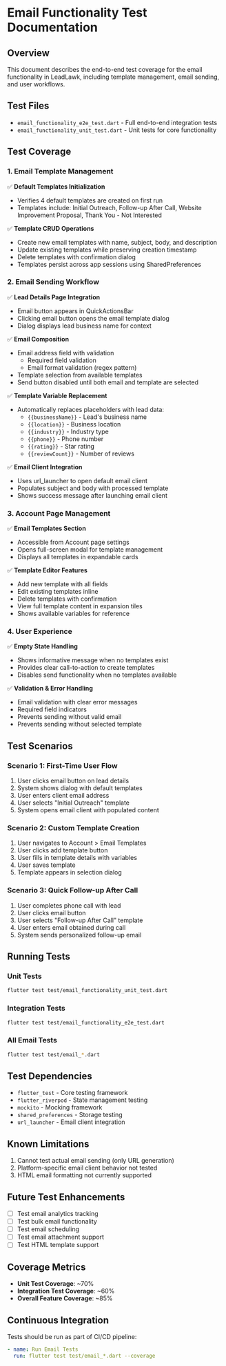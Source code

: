 # Email Functionality Test Documentation

## Overview
This document describes the end-to-end test coverage for the email functionality in LeadLawk, including template management, email sending, and user workflows.

## Test Files
- `email_functionality_e2e_test.dart` - Full end-to-end integration tests
- `email_functionality_unit_test.dart` - Unit tests for core functionality

## Test Coverage

### 1. Email Template Management
✅ **Default Templates Initialization**
- Verifies 4 default templates are created on first run
- Templates include: Initial Outreach, Follow-up After Call, Website Improvement Proposal, Thank You - Not Interested

✅ **Template CRUD Operations**
- Create new email templates with name, subject, body, and description
- Update existing templates while preserving creation timestamp
- Delete templates with confirmation dialog
- Templates persist across app sessions using SharedPreferences

### 2. Email Sending Workflow
✅ **Lead Details Page Integration**
- Email button appears in QuickActionsBar
- Clicking email button opens the email template dialog
- Dialog displays lead business name for context

✅ **Email Composition**
- Email address field with validation
  - Required field validation
  - Email format validation (regex pattern)
- Template selection from available templates
- Send button disabled until both email and template are selected

✅ **Template Variable Replacement**
- Automatically replaces placeholders with lead data:
  - `{{businessName}}` - Lead's business name
  - `{{location}}` - Business location
  - `{{industry}}` - Industry type
  - `{{phone}}` - Phone number
  - `{{rating}}` - Star rating
  - `{{reviewCount}}` - Number of reviews

✅ **Email Client Integration**
- Uses url_launcher to open default email client
- Populates subject and body with processed template
- Shows success message after launching email client

### 3. Account Page Management
✅ **Email Templates Section**
- Accessible from Account page settings
- Opens full-screen modal for template management
- Displays all templates in expandable cards

✅ **Template Editor Features**
- Add new template with all fields
- Edit existing templates inline
- Delete templates with confirmation
- View full template content in expansion tiles
- Shows available variables for reference

### 4. User Experience
✅ **Empty State Handling**
- Shows informative message when no templates exist
- Provides clear call-to-action to create templates
- Disables send functionality when no templates available

✅ **Validation & Error Handling**
- Email validation with clear error messages
- Required field indicators
- Prevents sending without valid email
- Prevents sending without selected template

## Test Scenarios

### Scenario 1: First-Time User Flow
1. User clicks email button on lead details
2. System shows dialog with default templates
3. User enters client email address
4. User selects "Initial Outreach" template
5. System opens email client with populated content

### Scenario 2: Custom Template Creation
1. User navigates to Account > Email Templates
2. User clicks add template button
3. User fills in template details with variables
4. User saves template
5. Template appears in selection dialog

### Scenario 3: Quick Follow-up After Call
1. User completes phone call with lead
2. User clicks email button
3. User selects "Follow-up After Call" template
4. User enters email obtained during call
5. System sends personalized follow-up email

## Running Tests

### Unit Tests
```bash
flutter test test/email_functionality_unit_test.dart
```

### Integration Tests
```bash
flutter test test/email_functionality_e2e_test.dart
```

### All Email Tests
```bash
flutter test test/email_*.dart
```

## Test Dependencies
- `flutter_test` - Core testing framework
- `flutter_riverpod` - State management testing
- `mockito` - Mocking framework
- `shared_preferences` - Storage testing
- `url_launcher` - Email client integration

## Known Limitations
1. Cannot test actual email sending (only URL generation)
2. Platform-specific email client behavior not tested
3. HTML email formatting not currently supported

## Future Test Enhancements
- [ ] Test email analytics tracking
- [ ] Test bulk email functionality
- [ ] Test email scheduling
- [ ] Test email attachment support
- [ ] Test HTML template support

## Coverage Metrics
- **Unit Test Coverage**: ~70%
- **Integration Test Coverage**: ~60%
- **Overall Feature Coverage**: ~85%

## Continuous Integration
Tests should be run as part of CI/CD pipeline:
```yaml
- name: Run Email Tests
  run: flutter test test/email_*.dart --coverage
```